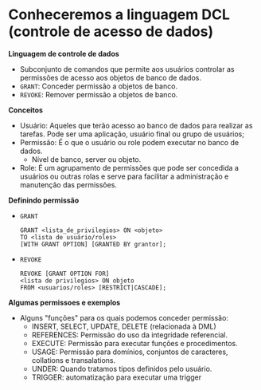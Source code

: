 # Conheceremos a linguagem DCL (controle de acesso de dados)

**Linguagem de controle de dados**
  - Subconjunto de comandos que permite aos usuários controlar as permissões de acesso aos objetos de banco de dados.
  - `GRANT`: Conceder permissão a objetos de banco.
  - `REVOKE`: Remover permissão a objetos de banco.

**Conceitos**
  - Usuário: Aqueles que terão acesso ao banco de dados para realizar as tarefas. Pode ser uma aplicação, usuário final ou grupo de usuários;
  - Permissão: É o que o usuário ou role podem executar no banco de dados.
    - Nível de banco, server ou objeto.
  - Role: É um agrupamento de permissões que pode ser concedida a usuários ou outras rolas e serve para facilitar a administração e manutenção das permissões.

**Definindo permissão**
  - `GRANT`
      ```{sql}
      GRANT <lista_de_privilegios> ON <objeto>
      TO <lista de usuário/roles>
      [WITH GRANT OPTION] [GRANTED BY grantor];
      ```
  - `REVOKE`
      ```{sql}
      REVOKE [GRANT OPTION FOR]
      <lista de privilegios> ON objeto
      FROM <usuarios/roles> [RESTRICT|CASCADE];
      ```

**Algumas permissoes e exemplos**
  - Alguns "funções" para os quais podemos conceder permissão:
    - INSERT, SELECT, UPDATE, DELETE (relacionada à DML)
    - REFERENCES: Permissão do uso da integridade referencial.
    - EXECUTE: Permissão para executar funções e procedimentos.
    - USAGE: Permissão para domínios, conjuntos de caracteres, collations e transalations.
    - UNDER: Quando tratamos tipos definidos pelo usuário.
    - TRIGGER: automatização para executar uma trigger